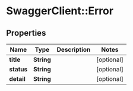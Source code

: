 # SwaggerClient::Error

## Properties
Name | Type | Description | Notes
------------ | ------------- | ------------- | -------------
**title** | **String** |  | [optional] 
**status** | **String** |  | [optional] 
**detail** | **String** |  | [optional] 


